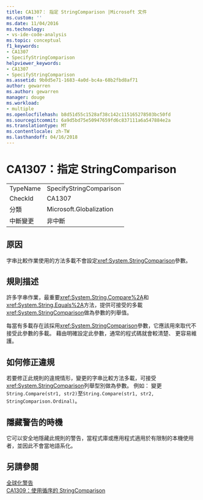 ```yaml
---
title: CA1307： 指定 StringComparison |Microsoft 文件
ms.custom: ''
ms.date: 11/04/2016
ms.technology:
- vs-ide-code-analysis
ms.topic: conceptual
f1_keywords:
- CA1307
- SpecifyStringComparison
helpviewer_keywords:
- CA1307
- SpecifyStringComparison
ms.assetid: 9b0d5e71-1683-4a0d-bc4a-68b2fbd8af71
author: gewarren
ms.author: gewarren
manager: douge
ms.workload:
- multiple
ms.openlocfilehash: b8d51d55c1528af38c142c115165278503bc50fd
ms.sourcegitcommit: 6a9d5bd75e50947659fd6c837111a6a547884e2a
ms.translationtype: MT
ms.contentlocale: zh-TW
ms.lasthandoff: 04/16/2018
---
```

# <a name="ca1307-specify-stringcomparison"></a>CA1307：指定 StringComparison
|||  
|-|-|  
|TypeName|SpecifyStringComparison|  
|CheckId|CA1307|  
|分類|Microsoft.Globalization|  
|中斷變更|非中斷|  
  
## <a name="cause"></a>原因  
 字串比較作業使用的方法多載不會設定<xref:System.StringComparison>參數。  
  
## <a name="rule-description"></a>規則描述  
 許多字串作業，最重要<xref:System.String.Compare%2A>和<xref:System.String.Equals%2A>方法，提供可接受的多載<xref:System.StringComparison>做為參數的列舉值。  
  
 每當有多載存在該採用<xref:System.StringComparison>參數，它應該用來取代不接受此參數的多載。 藉由明確設定此參數，通常的程式碼就會較清楚、 更容易維護。  
  
## <a name="how-to-fix-violations"></a>如何修正違規  
 若要修正此規則的違規情形，變更的字串比較方法多載，可接受<xref:System.StringComparison>列舉型別做為參數。 例如： 變更`String.Compare(str1, str2)`至`String.Compare(str1, str2, StringComparison.Ordinal)`。  
  
## <a name="when-to-suppress-warnings"></a>隱藏警告的時機  
 它可以安全地隱藏此規則的警告，當程式庫或應用程式適用於有限制的本機使用者，並因此不會當地語系化。  
  
## <a name="see-also"></a>另請參閱  
 [全球化警告](../code-quality/globalization-warnings.md)   
 [CA1309：使用循序的 StringComparison](../code-quality/ca1309-use-ordinal-stringcomparison.md)